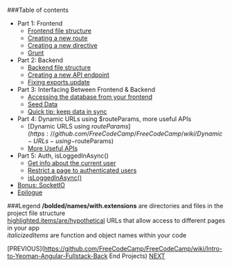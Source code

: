 ###Table of contents
* Part 1: Frontend
    - [Frontend file structure](https://github.com/FreeCodeCamp/FreeCodeCamp/wiki/Frontend-file-structure)
    - [Creating a new route](https://github.com/FreeCodeCamp/FreeCodeCamp/wiki/Creating-a-new-route)
    - [Creating a new directive](https://github.com/FreeCodeCamp/FreeCodeCamp/wiki/Creating-a-new-directive)
    - [Grunt](https://github.com/FreeCodeCamp/FreeCodeCamp/wiki/Grunt)
* Part 2: Backend
    - [Backend file structure](https://github.com/FreeCodeCamp/FreeCodeCamp/wiki/Backend-file-structure)
    - [Creating a new API endpoint](https://github.com/FreeCodeCamp/FreeCodeCamp/wiki/Creating-a-new-API-endpoint)
    - [Fixing exports.update](https://github.com/FreeCodeCamp/FreeCodeCamp/wiki/Fixing-exports.update)
* Part 3: Interfacing Between Frontend & Backend
    - [Accessing the database from your frontend](https://github.com/FreeCodeCamp/FreeCodeCamp/wiki/Accessing-the-database-from-your-frontend)
    - [Seed Data](https://github.com/FreeCodeCamp/FreeCodeCamp/wiki/Seed-data)
    - [Quick tip: keep data in sync](https://github.com/FreeCodeCamp/FreeCodeCamp/wiki/Quick-tip-keep-data-in-sync)
* Part 4: Dynamic URLs using $routeParams, more useful APIs
    - [Dynamic URLS using $routeParams](https://github.com/FreeCodeCamp/FreeCodeCamp/wiki/Dynamic-URLs-using-$routeParams)
    - [More Useful APIs](https://github.com/FreeCodeCamp/FreeCodeCamp/wiki/More-useful-APIs)
* Part 5: Auth, isLoggedInAsync()
    - [Get info about the current user](https://github.com/FreeCodeCamp/FreeCodeCamp/wiki/Get-info-about-the-current-user)
    - [Restrict a page to authenticated users](https://github.com/FreeCodeCamp/FreeCodeCamp/wiki/Restrict-a-page-to-authenticated-users)
    - [isLoggedInAsync()](https://github.com/FreeCodeCamp/FreeCodeCamp/wiki/isLoggedInAsync())
* [Bonus: SocketIO](https://github.com/FreeCodeCamp/FreeCodeCamp/wiki/Bonus-SocketIO)
* [Epilogue](https://github.com/FreeCodeCamp/FreeCodeCamp/wiki/Epilogue)

###Legend
**/bolded/names/with.extensions** are directories and files in the project file structure  
<a href="#">highlighted.items/are/hypothetical</a> URLs that allow access to different pages in your app  
*italicizedItems* are function and object names within your code

[PREVIOUS](https://github.com/FreeCodeCamp/FreeCodeCamp/wiki/Intro-to-Yeoman-Angular-Fullstack-Back End Projects)
[NEXT](https://github.com/FreeCodeCamp/FreeCodeCamp/wiki/Frontend-file-structure)
